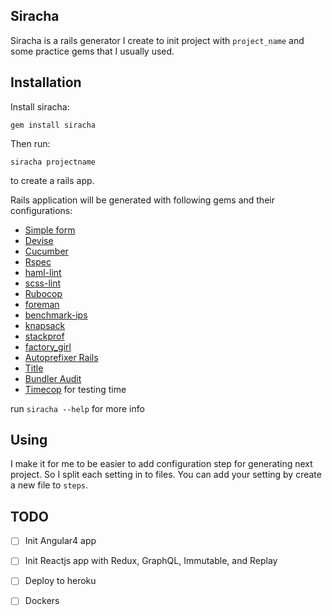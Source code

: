 ## Siracha

Siracha is a rails generator I create to init project with `project_name` and some practice gems that I usually used.

## Installation

Install siracha:

    gem install siracha
    
Then run: 
  
    siracha projectname 
    
to create a rails app.

Rails application will be generated with following gems and their configurations:

- [Simple form][simpleform] 
- [Devise][devise]
- [Cucumber][cucumber]
- [Rspec][rspec]
- [haml-lint][haml-lint]  
- [scss-lint][scss_lint]  
- [Rubocop][rubocop]
- [foreman][foreman]
- [benchmark-ips][benchmark-ips]
- [knapsack][knapsack]
- [stackprof][stackprof]
- [factory_girl][factory_girl]
- [Autoprefixer Rails][autoprefix-rails]
- [Title][title-gem]
- [Bundler Audit][bundler-audit]
- [Timecop][timecop] for testing time

run `siracha --help` for more info

## Using

I make it for me to be easier to add configuration step for generating next project. So I split each setting in to files.
You can add your setting by create a new file to `steps`. 

## TODO 

- [ ] Init Angular4 app
- [ ] Init Reactjs app with Redux, GraphQL, Immutable, and Replay
- [ ] Deploy to heroku 
- [ ] Dockers


[simpleform]: https://github.com/plataformatec/simple_form
[devise]: https://github.com/plataformatec/devise
[cucumber]: https://github.com/cucumber/cucumber
[rspec]: https://github.com/rspec/rspec
[haml-lint]: https://github.com/brigade/haml-lint
[scss_lint]: https://github.com/brigade/scss-lint
[rubocop]: https://github.com/bbatsov/rubocop
[foreman]: https://github.com/ddollar/foreman
[benchmark-ips]: https://github.com/evanphx/benchmark-ips
[knapsack]: https://github.com/ArturT/knapsack
[stackprof]: https://github.com/tmm1/stackprof
[factory_girl]: https://github.com/thoughtbot/factory_girl
[autoprefix-rails]: https://github.com/ai/autoprefixer-rails
[title-gem]: https://github.com/calebthompson/title
[bundler-audit]: https://github.com/rubysec/bundler-audit
[timecop]: https://github.com/travisjeffery/timecop

[material]: https://material.angular.io/
